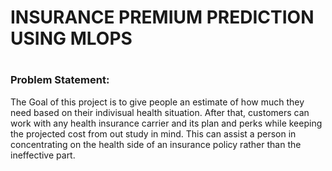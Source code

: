 # INSURANCE PREMIUM PREDICTION USING MLOPS
#
### Problem Statement:
The Goal of this project is to give people an estimate of how much they need based on their indivisual health situation. After that, customers can work with any health insurance carrier and its plan and perks while keeping the projected cost from out study in mind. This can assist a person in concentrating on the health side of an insurance policy rather than the ineffective part.

